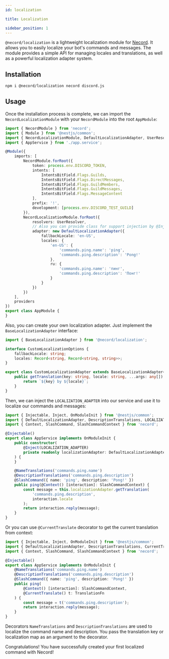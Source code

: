 ```yaml
---
id: localization

title: Localization

sidebar_position: 1
---
```


`@necord/localization` is a lightweight localization module for [Necord](https://necord.org/). It allows you to easily localize your bot's commands and messages. The module provides a simple API for managing locales and translations, as well as a powerful localization adapter system.

## Installation

```bash npm2yarn
npm i @necord/localization necord discord.js
```

## Usage

Once the installation process is complete, we can import the `NecordLocalizationModule` with your `NecordModule` into the root `AppModule`:

```typescript
import { NecordModule } from 'necord';
import { Module } from '@nestjs/common';
import { NecordLocalizationModule, DefaultLocalizationAdapter, UserResolver } from '@necord/localization';
import { AppService } from './app.service';

@Module({
    imports: [
        NecordModule.forRoot({
            token: process.env.DISCORD_TOKEN,
            intents: [
                IntentsBitField.Flags.Guilds,
                IntentsBitField.Flags.DirectMessages,
                IntentsBitField.Flags.GuildMembers,
                IntentsBitField.Flags.GuildMessages,
                IntentsBitField.Flags.MessageContent
            ],
            prefix: '!',
            development: [process.env.DISCORD_TEST_GUILD]
        }),
        NecordLocalizationModule.forRoot({
            resolvers: UserResolver,
            // Also you can provide class for support injection by @Inject
            adapter: new DefaultLocalizationAdapter({
                fallbackLocale: 'en-US',
                locales: {
                    'en-US': {
                        'commands.ping.name': 'ping',
                        'commands.ping.description': 'Pong!'
                    },
                    ru: {
                        'commands.ping.name': 'пинг',
                        'commands.ping.description': 'Понг!'
                    }
                }
            })
        })
    ],
    providers
})
export class AppModule {
}
```

Also, you can create your own localization adapter. Just implement the `BaseLocalizationAdapter` interface:

```typescript
import { BaseLocalizationAdapter } from '@necord/localization';

interface CustomLocalizationOptions {
    fallbackLocale: string;
    locales: Record<string, Record<string, string>>;
}

export class CustomLocalizationAdapter extends BaseLocalizationAdapter<CustomLocalizationOptions> {
    public getTranslation(key: string, locale: string, ...args: any[]): string {
        return `${key} by ${locale}`;
    }
}
```

Then, we can inject the `LOCALIZATION_ADAPTER` into our service and use it to localize our commands and messages:

```typescript
import { Injectable, Inject, OnModuleInit } from '@nestjs/common';
import { DefaultLocalizationAdapter, DescriptionTranslations, LOCALIZATION_ADAPTER, NameTranslations } from '@necord/localization';
import { Context, SlashCommand, SlashCommandContext } from 'necord';

@Injectable()
export class AppService implements OnModuleInit {
    public constructor(
        @Inject(LOCALIZATION_ADAPTER)
        private readonly localizationAdapter: DefaultLocalizationAdapter
    ) {
    }

    @NameTranslations('commands.ping.name')
    @DescriptionTranslations('commands.ping.description')
    @SlashCommand({ name: 'ping', description: 'Pong!' })
    public ping(@Context() [interaction]: SlashCommandContext) {
        const message = this.localizationAdapter.getTranslation(
            'commands.ping.description',
            interaction.locale
        );
        return interaction.reply(message);
    }
}
```

Or you can use `@CurrentTranslate` decorator to get the current translation from context:

```typescript
import { Injectable, Inject, OnModuleInit } from '@nestjs/common';
import { DefaultLocalizationAdapter, DescriptionTranslations, CurrentTranslate, TranslationFn, NameTranslations } from '@necord/localization';
import { Context, SlashCommand, SlashCommandContext } from 'necord';

@Injectable()
export class AppService implements OnModuleInit {
    @NameTranslations('commands.ping.name')
    @DescriptionTranslations('commands.ping.description')
    @SlashCommand({ name: 'ping', description: 'Pong!' })
    public ping(
        @Context() [interaction]: SlashCommandContext,
        @CurrentTranslate() t: TranslationFn
    ) {
        const message = t('commands.ping.description');
        return interaction.reply(message);
    }
}
```

Decorators `NameTranslations` and `DescriptionTranslations` are used to localize the command name and description. You pass the translation key or localization map as an argument to the decorator.

Congratulations! You have successfully created your first localized command with Necord!
